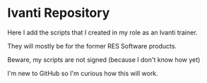 # Ivanti Repository

Here I add the scripts that I created in my role as an Ivanti trainer.

They will mostly be for the former RES Software products.

Beware, my scripts are not signed (because I don't know how yet)

I'm new to GitHub so I'm curious how this will work.
